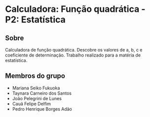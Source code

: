 # Calculadora: Função quadrática - P2: Estatística

## Sobre
Calculadora de função quadrática. Descobre os valores de a, b, c e coeficiente de determinação. Trabalho realizado para a matéria de estatística.

## Membros do grupo
- Mariana Seiko Fukuoka
- Taynara Carneiro dos Santos
- João Pelegrini de Lunes
- Cauã Felipe Delfim
- Pedro Henrique Borges Adão